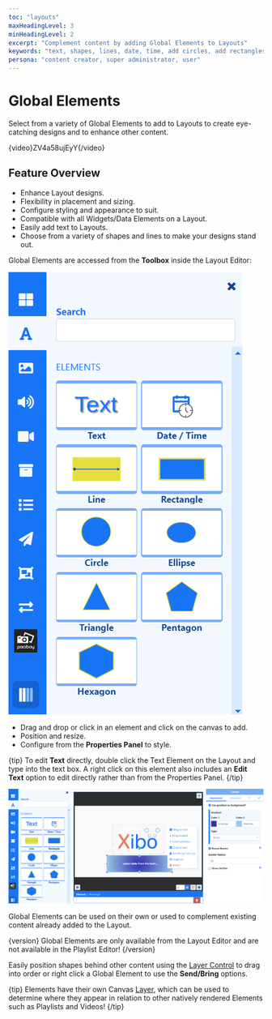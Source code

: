 ```yaml
---
toc: "layouts"
maxHeadingLevel: 3
minHeadingLevel: 2
excerpt: "Complement content by adding Global Elements to Layouts"
keywords: "text, shapes, lines, date, time, add circles, add rectangles, add triangles"
persona: "content creator, super administrator, user"
---
```


# Global Elements 

Select from a variety of Global Elements to add to Layouts to create eye-catching designs and to enhance other content.

{video}ZV4a58ujEyY{/video}

## Feature Overview

- Enhance Layout designs.
- Flexibility in placement and sizing.
- Configure styling and appearance to suit.
- Compatible with all Widgets/Data Elements on a Layout.
- Easily add text to Layouts.
- Choose from a variety of shapes and lines to make your designs stand out.

Global Elements are accessed from the **Toolbox** inside the Layout Editor:

![Global Elements](img/v4_layouts_global_elements.png)

- Drag and drop or click in an element and click on the canvas to add.
- Position and resize.
- Configure from the **Properties Panel** to style.

{tip}
To edit **Text** directly, double click the Text Element on the Layout and type into the text box. A right click on this element also includes an **Edit Text** option to edit directly rather than from the Properties Panel.
{/tip}

![Add Text Element](img/v4_layouts_add_text_element.png)

Global Elements can be used on their own or used to complement existing content already added to the Layout.

{version}
Global Elements are only available from the Layout Editor and are not available in the Playlist Editor!
{/version}

Easily position shapes behind other content using the [Layer Control](layouts_editor#content-layer-control.html) to drag into order or right click a Global Element to use the **Send/Bring** options.

{tip}
Elements have their own Canvas [Layer](layouts_editor#content-layering.html), which can be used to determine where they appear in relation to other natively rendered Elements such as Playlists and Videos!
{/tip}



































